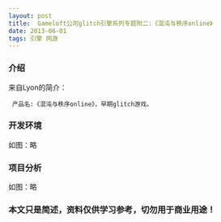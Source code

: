 ```yaml
---
layout: post
title:  Gameloft公司glitch引擎系列专题附二:《混沌与秩序online》
date: 2013-06-01
tags: 引擎 网游
---
```



### 介绍


来自Lyon的简介：

	 产品名:《混沌与秩序online》，早期glitch游戏。




### 开发环境

如图：略

### 项目分析

如图：略



### 本文只是简述，资料仅供学习参考，切勿用于商业用途！